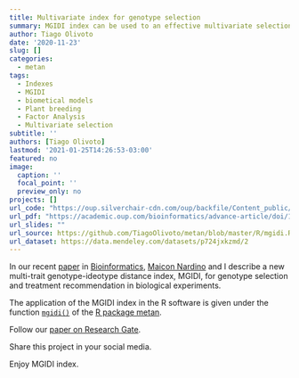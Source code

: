 ```yaml
---
title: Multivariate index for genotype selection
summary: MGIDI index can be used to an effective multivariate selection in biological experiments, which is included (but not limited to) genotype selection in plant breeding and treatment recomendation in experiments.
author: Tiago Olivoto
date: '2020-11-23'
slug: []
categories:
  - metan
tags:
  - Indexes
  - MGIDI
  - biometical models
  - Plant breeding
  - Factor Analysis
  - Multivariate selection
subtitle: ''
authors: [Tiago Olivoto]
lastmod: '2021-01-25T14:26:53-03:00'
featured: no
image:
  caption: ''
  focal_point: ''
  preview_only: no
projects: []
url_code: "https://oup.silverchair-cdn.com/oup/backfile/Content_public/Journal/bioinformatics/PAP/10.1093_bioinformatics_btaa981/2/btaa981_supplementary_data.pdf?Expires=1614627978&Signature=e5o3U7zVstpxjQDVBbb6yN9B87q2T-W15VpOEHp4K6qR7caaEUjuuVK7hrm~91y96ptlePLlTsxh8v1obFI~KdVl7SfA7goAyYZHUo5g-GsXRvna6RX8eVzYbwB~I19lLPpJUQF5B9~9w13T21Mhh21qdgl6Po5mgwC8LB9-8l4MTpcMzXaC6vbkPdnaOQEkZH8odwiVWTCIcrYZRCKL1vzWpcHPjbmaQys1Oy8qmPJe6BUFG7W3CHrvnTQGeOOE6x9mBKTt~LPCWcjKXAsoHZ5QamO3iGVLHpYyGlmOSdDf11ijndq-Xie7aP-dk0oqvoynNyFnmTuFTcgFjf-myQ__&Key-Pair-Id=APKAIE5G5CRDK6RD3PGA"
url_pdf: "https://academic.oup.com/bioinformatics/advance-article/doi/10.1093/bioinformatics/btaa981/5998663?guestAccessKey=79faf1a1-64a8-4ad5-bd72-0e5953e6a167"
url_slides: ""
url_source: https://github.com/TiagoOlivoto/metan/blob/master/R/mgidi.R
url_dataset: https://data.mendeley.com/datasets/p724jxkzmd/2
---
```


In our recent [paper](https://academic.oup.com/bioinformatics/advance-article/doi/10.1093/bioinformatics/btaa981/5998663?guestAccessKey=79faf1a1-64a8-4ad5-bd72-0e5953e6a167) in [Bioinformatics](https://academic.oup.com/bioinformatics), [Maicon Nardino](https://www.researchgate.net/profile/Maicon_Nardino3) and I describe a new multi-trait genotype-ideotype distance index, MGIDI, for genotype selection and treatment recommendation in biological experiments. 

The application of the MGIDI index in the R software is given under the function [`mgidi()`](https://tiagoolivoto.github.io/metan/reference/mgidi.html) of the [R package metan](https://tiagoolivoto.github.io/metan/).



<i class="fas fa-check"></i>Follow our [paper on Research Gate](https://www.researchgate.net/publication/346134633_MGIDI_toward_an_effective_multivariate_selection_in_biological_experiments).<br>

<i class="fas fa-check"></i>Share this project in your social media.<br>

<i class="fas fa-check"></i>Enjoy MGIDI index.<br>

